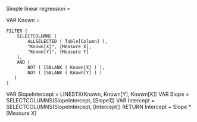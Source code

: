 Simple linear regression =

VAR Known =

    FILTER (
        SELECTCOLUMNS (
            ALLSELECTED ( Table[Column] ),
            "Known[X]", [Measure X],
            "Known[Y]", [Measure Y]
        ),
        AND (
            NOT ( ISBLANK ( Known[X] ) ),
            NOT ( ISBLANK ( Known[Y] ) )
       )
    )
VAR SlopeIntercept =
    LINESTX(Known, Known[Y], Known[X])
VAR Slope =
    SELECTCOLUMNS(SlopeIntercept, [Slope1])
VAR Intercept = 
    SELECTCOLUMNS(SlopeIntercept, [Intercept])
RETURN
    Intercept + Slope * [Measure X]
